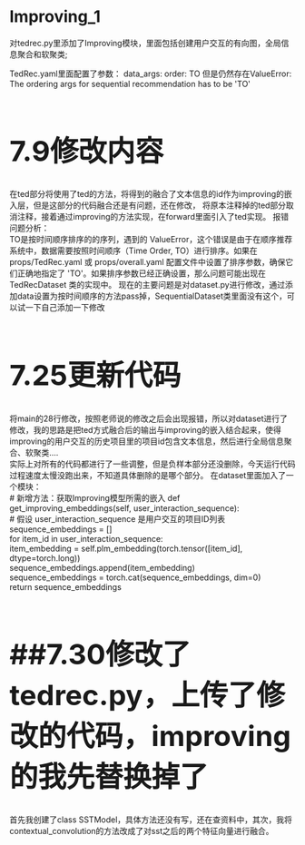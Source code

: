 # Improving_1
对tedrec.py里添加了Improving模块，里面包括创建用户交互的有向图，全局信息聚合和软聚类;

TedRec.yaml里面配置了参数：
data_args:
  order: TO
但是仍然存在ValueError: The ordering args for sequential recommendation has to be 'TO'

<h1 style="font-size:50px;">7.9修改内容</h1>
在ted部分将使用了ted的方法，将得到的融合了文本信息的id作为improving的嵌入层，但是这部分的代码融合还是有问题，还在修改，
将原本注释掉的ted部分取消注释，接着通过improving的方法实现，在forward里面引入了ted实现。
报错问题分析：<br>
TO是按时间顺序排序的的序列，遇到的 ValueError，这个错误是由于在顺序推荐系统中，数据需要按照时间顺序（Time Order, TO）进行排序。如果在 props/TedRec.yaml 或 props/overall.yaml 配置文件中设置了排序参数，确保它们正确地指定了 'TO'。如果排序参数已经正确设置，那么问题可能出现在 TedRecDataset 类的实现中。
现在的主要问题是对dataset.py进行修改，通过添加data设置为按时间顺序的方法pass掉，SequentialDataset类里面没有这个，可以试一下自己添加一下修改

<h1 style="font-size:50px;">7.25更新代码</h1>
将main的28行修改，按照老师说的修改之后会出现报错，所以对dataset进行了修改，我的思路是把ted方式融合后的输出与improving的嵌入结合起来，使得improving的用户交互的历史项目里的项目id包含文本信息，然后进行全局信息聚合、软聚类....<br>
实际上对所有的代码都进行了一些调整，但是负样本部分还没删除，今天运行代码过程速度太慢没跑出来，不知道具体删除的是哪个部分。
在dataset里面加入了一个模块：<br>
# 新增方法：获取Improving模型所需的嵌入
def get_improving_embeddings(self, user_interaction_sequence):<br>
    # 假设 user_interaction_sequence 是用户交互的项目ID列表<br>
    sequence_embeddings = []<br>
    for item_id in user_interaction_sequence:<br>
        item_embedding = self.plm_embedding(torch.tensor([item_id], dtype=torch.long))<br>
        sequence_embeddings.append(item_embedding)<br>
    sequence_embeddings = torch.cat(sequence_embeddings, dim=0)<br>
    return sequence_embeddings  <br>
<h1 style="font-size:50px;">##7.30修改了tedrec.py，上传了修改的代码，improving的我先替换掉了</h1>
    首先我创建了class SSTModel，具体方法还没有写，还在查资料中，其次，我将contextual_convolution的方法改成了对sst之后的两个特征向量进行融合。
